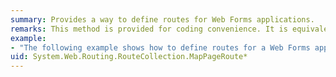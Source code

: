 ```yaml
---
summary: Provides a way to define routes for Web Forms applications.
remarks: This method is provided for coding convenience. It is equivalent to calling the <xref:System.Web.Routing.RouteCollection.Add%2A> method and passing a <xref:System.Web.Routing.Route> object that is created by using the <xref:System.Web.Routing.PageRouteHandler> class.
example:
- "The following example shows how to define routes for a Web Forms application by using this method. The example shows a method named `RegisterRoutes` that is called from `Application_Start` in the Global.asax file. The method uses each overload of <xref:System.Web.Routing.RouteCollection.MapPageRoute%2A> to add a route to the application. For more information about how to define routes for Web Forms applications, see [How to: Define Routes for Web Forms Applications](http://msdn.microsoft.com/library/200fe812-d0a6-4531-b9b4-cfc4ee83a678).  \n  \n [!code-csharp[System.Web.Routing.RouteCollection.MapPageRoute#122](~/samples/snippets/csharp/VS_Snippets_WebNet/system.web.routing.routecollection.mappageroute/cs/global.asax#122)]\n [!code-vb[System.Web.Routing.RouteCollection.MapPageRoute#122](~/samples/snippets/visualbasic/VS_Snippets_WebNet/system.web.routing.routecollection.mappageroute/vb/global.asax#122)]"
uid: System.Web.Routing.RouteCollection.MapPageRoute*
---
```

